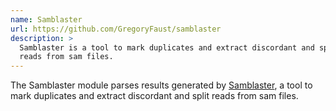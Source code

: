 ```yaml
---
name: Samblaster
url: https://github.com/GregoryFaust/samblaster
description: >
  Samblaster is a tool to mark duplicates and extract discordant and split
  reads from sam files.
---
```


The Samblaster module parses results generated by
[Samblaster](https://github.com/GregoryFaust/samblaster),
a tool to mark duplicates and extract discordant and split
reads from sam files.
